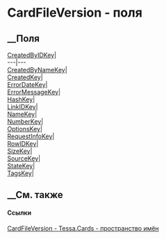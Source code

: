 # CardFileVersion - поля
##  __Поля
[CreatedByIDKey](F_Tessa_Cards_CardFileVersion_CreatedByIDKey.htm)|  
---|---  
[CreatedByNameKey](F_Tessa_Cards_CardFileVersion_CreatedByNameKey.htm)|  
[CreatedKey](F_Tessa_Cards_CardFileVersion_CreatedKey.htm)|  
[ErrorDateKey](F_Tessa_Cards_CardFileVersion_ErrorDateKey.htm)|  
[ErrorMessageKey](F_Tessa_Cards_CardFileVersion_ErrorMessageKey.htm)|  
[HashKey](F_Tessa_Cards_CardFileVersion_HashKey.htm)|  
[LinkIDKey](F_Tessa_Cards_CardFileVersion_LinkIDKey.htm)|  
[NameKey](F_Tessa_Cards_CardFileVersion_NameKey.htm)|  
[NumberKey](F_Tessa_Cards_CardFileVersion_NumberKey.htm)|  
[OptionsKey](F_Tessa_Cards_CardFileVersion_OptionsKey.htm)|  
[RequestInfoKey](F_Tessa_Cards_CardFileVersion_RequestInfoKey.htm)|  
[RowIDKey](F_Tessa_Cards_CardFileVersion_RowIDKey.htm)|  
[SizeKey](F_Tessa_Cards_CardFileVersion_SizeKey.htm)|  
[SourceKey](F_Tessa_Cards_CardFileVersion_SourceKey.htm)|  
[StateKey](F_Tessa_Cards_CardFileVersion_StateKey.htm)|  
[TagsKey](F_Tessa_Cards_CardFileVersion_TagsKey.htm)|  
## __См. также
#### Ссылки
[CardFileVersion - ](T_Tessa_Cards_CardFileVersion.htm)
[Tessa.Cards - пространство имён](N_Tessa_Cards.htm)
